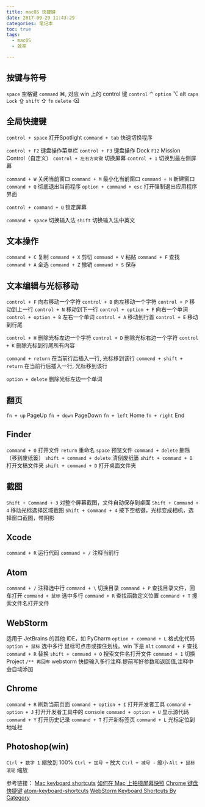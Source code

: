 ```yaml
---
title: macOS 快捷键
date: 2017-09-29 11:43:29
categories: 笔记本
toc: true
tags:
  - macOS
  - 效率

---
```


## 按键与符号 ##
`space` 空格键
`command` ⌘, 对应 win 上的 control 键
`control` ⌃
`option` ⌥  alt
`caps Lock` ⇪
`shift` ⇧
`fn`
`delete` ⌫

<!-- more -->

## 全局快捷键 ##
`control + space` 打开Spotlight
`command + tab` 快速切换程序

`control + F2` 键盘操作菜单栏
`control + F3` 键盘操作 Dock
`F12` Mission Control（自定义）
`control + 左右方向键` 切换屏幕
`control + 1` 切换到最左侧屏幕

`command + W` 关闭当前窗口
`command + M` 最小化当前窗口
`command + N` 新建窗口
`command + Q` 彻底退出当前程序
`option + command + esc` 打开强制退出应用程序界面

`control + command + Q` 锁定屏幕

`command + space` 切换输入法
`shift` 切换输入法中英文

## 文本操作 ##

`command + C` 复制
`command + X` 剪切
`command + V` 粘贴
`command + F` 查找
`command + A` 全选
`command + Z` 撤销
`command + S` 保存

## 文本编辑与光标移动 ##

`control + F` 向右移动一个字符
`control + B` 向左移动一个字符
`control + P` 移动到上一行
`control + N` 移动到下一行
`control + option + F` 向右一个单词
`control + option + B` 左右一个单词
`control + A` 移动到行首
`control + E` 移动到行尾

`control + H` 删除光标左边一个字符
`control + D` 删除光标右边一个字符
`control + K` 删除光标到行尾所有内容

`command + return` 在当前行后插入一行, 光标移到该行
`commend + shift + return` 在当前行后插入一行, 光标移到该行

`option + delete` 删除光标左边一个单词

## 翻页 ##
`fn + up` PageUp
`fn + down` PageDown
`fn + left` Home
`fn + right` End

## Finder ##
`command + O` 打开文件
`return` 重命名
`space` 预览文件
`command + delete` 删除（移到废纸篓）
`shift + command + delete` 清倒废纸篓
`shift + command + O` 打开文稿文件夹
`shift + command + D` 打开桌面文件夹

## 截图 ##
`Shift + Command + 3` 对整个屏幕截图，文件自动保存到桌面
`Shift + Command + 4` 移动光标选择区域截图
`Shift + Command + 4` 按下空格键，光标变成相机，选择窗口截图，带阴影

## Xcode ##
`command + R` 运行代码
`command + /` 注释当前行

## Atom ##
`command + /` 注释选中行
`command + \` 切换目录
`command + P` 查找目录文件，回车打开
`command + 鼠标` 选中多行
`command + R` 查找函数定义位置
`command + T` 搜索文件名打开文件

## WebStorm ##
适用于 JetBrains 的其他 IDE，如 PyCharm
`option + command + L` 格式化代码
`option + 鼠标` 选中多行 鼠标可点击或按住划线。win 下是 `Alt`
`command + F` 查找
`command + R` 替换
`shift + command + O` 搜索文件名打开文件
`command + 1` 切换 Project
`/** 再回车` webstorm 快捷输入多行注释.提前写好参数和返回值,注释中会自动添加


## Chrome ##
`command + R` 刷新当前页面
`command + option + I` 打开开发者工具
`command + option + J` 打开开发者工具中的 console
`command + option + U` 显示源代码
`command + Y` 打开历史记录
`command + T` 打开新标签页
`command + L` 光标定位到地址栏

## Photoshop(win) ##
`Ctrl + 数字 1` 缩放到 100%
`Ctrl + 加号 +` 放大
`Ctrl + 减号 -` 缩小
`Alt + 鼠标滚轮` 缩放


参考链接：
[Mac keyboard shortcuts](https://support.apple.com/en-us/HT201236)
[如何在 Mac 上拍摄屏幕快照](https://support.apple.com/zh-cn/HT201361)
[Chrome 键盘快捷键](https://support.google.com/chrome/answer/157179)
[atom-keyboard-shortcuts](https://github.com/nwinkler/atom-keyboard-shortcuts)
[WebStorm Keyboard Shortcuts By Category](https://www.jetbrains.com/help/webstorm/keyboard-shortcuts-by-category.html)
